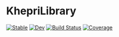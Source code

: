 # KhepriLibrary

[![Stable](https://img.shields.io/badge/docs-stable-blue.svg)](https://aptmcl.github.io/KhepriLibrary.jl/stable)
[![Dev](https://img.shields.io/badge/docs-dev-blue.svg)](https://aptmcl.github.io/KhepriLibrary.jl/dev)
[![Build Status](https://github.com/aptmcl/KhepriLibrary.jl/workflows/CI/badge.svg)](https://github.com/aptmcl/KhepriLibrary.jl/actions)
[![Coverage](https://codecov.io/gh/aptmcl/KhepriLibrary.jl/branch/master/graph/badge.svg)](https://codecov.io/gh/aptmcl/KhepriLibrary.jl)
